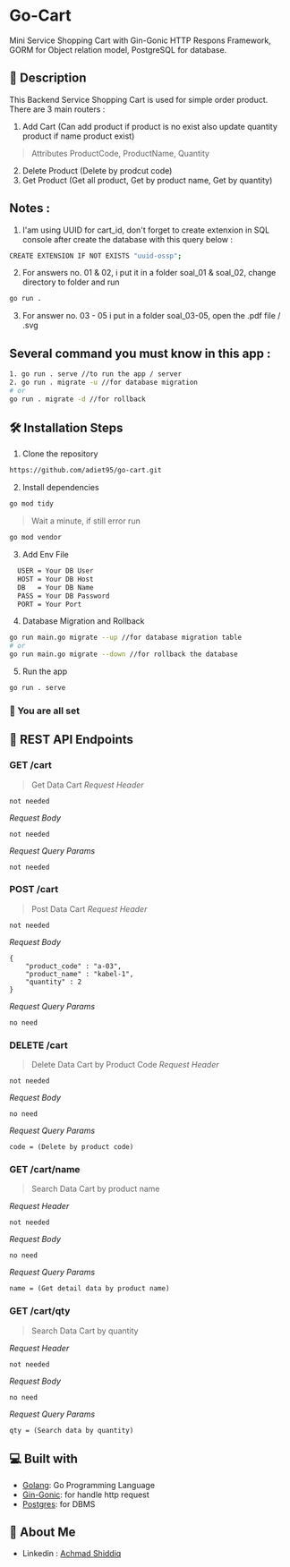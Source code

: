 # Go-Cart
Mini Service Shopping Cart with Gin-Gonic HTTP Respons Framework, GORM for Object relation model, PostgreSQL for database.

## 🔗 Description

This Backend Service Shopping Cart is used for simple order product.
There are 3 main routers :
1. Add Cart (Can add product if product is no exist also update quantity product if name product exist)
> Attributes ProductCode, ProductName, Quantity
2. Delete Product (Delete by prodcut code)
3. Get Product (Get all product, Get by product name, Get by quantity)

## Notes :
1. I'am using UUID for cart_id, don't forget to create extenxion in SQL console after create the database with this query below :
```bash
CREATE EXTENSION IF NOT EXISTS "uuid-ossp";
```
2. For answers no. 01 & 02, i put it in a folder soal_01 & soal_02, change directory to folder and run
```bash
go run .
```
3. For answer no. 03 - 05 i put in a folder soal_03-05, open the .pdf file / .svg

## Several command you must know in this app :
```bash
1. go run . serve //to run the app / server
2. go run . migrate -u //for database migration
# or
go run . migrate -d //for rollback
```

## 🛠️ Installation Steps

1. Clone the repository

```bash
https://github.com/adiet95/go-cart.git
```

2. Install dependencies

```bash
go mod tidy
```
> Wait a minute, if still error run 

```bash
go mod vendor
```

3. Add Env File

```sh
  USER = Your DB User
  HOST = Your DB Host
  DB   = Your DB Name
  PASS = Your DB Password
  PORT = Your Port
```

4. Database Migration and Rollback

```bash
go run main.go migrate --up //for database migration table
# or
go run main.go migrate --down //for rollback the database
```

5. Run the app

```bash
go run . serve
```

### 🚀 You are all set

## 🔗 REST API Endpoints

### GET /cart
> Get Data Cart
_Request Header_
```
not needed
```
_Request Body_
```
not needed
```
_Request Query Params_
```
not needed
```

### POST /cart
> Post Data Cart
_Request Header_
```
not needed
```
_Request Body_
```
{
    "product_code" : "a-03",
    "product_name" : "kabel-1",
    "quantity" : 2
}
```
_Request Query Params_
```
no need
```

### DELETE /cart
> Delete Data Cart by Product Code
_Request Header_
```
not needed
```
_Request Body_
```
no need
```
_Request Query Params_
```
code = (Delete by product code)
```

### GET /cart/name

> Search Data Cart by product name

_Request Header_
```
not needed
```

_Request Body_
```
no need
```
_Request Query Params_
```
name = (Get detail data by product name)
```

### GET /cart/qty

> Search Data Cart by quantity

_Request Header_
```
not needed
```

_Request Body_
```
no need
```
_Request Query Params_
```
qty = (Search data by quantity)
```

## 💻 Built with

- [Golang](https://go.dev/): Go Programming Language
- [Gin-Gonic](https://gin-gonic.com/): for handle http request
- [Postgres](https://www.postgresql.org/): for DBMS


## 🚀 About Me

- Linkedin : [Achmad Shiddiq](https://www.linkedin.com/in/achmad-shiddiq-alimudin/)
